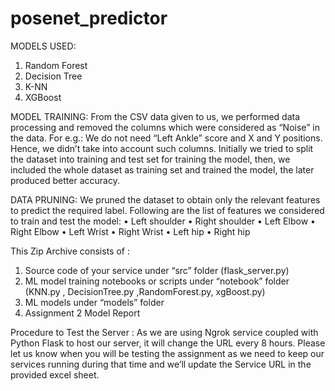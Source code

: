 # posenet_predictor

MODELS USED:
1) Random Forest 
2) Decision Tree 
3) K-NN
4) XGBoost

MODEL TRAINING:
From the CSV data given to us, we performed data processing and removed the columns which were considered as “Noise” in the data. For e.g.: We do not need “Left Ankle” score and X and Y positions. Hence, we didn’t take into account such columns. Initially we tried to split the dataset into training and test set for training the model, then, we included the whole dataset as training set and trained the model, the later produced better accuracy.

DATA PRUNING:
We pruned the dataset to obtain only the relevant features to predict the required label.
Following are the list of features we considered to train and test the model:
• Left shoulder
• Right shoulder
• Left Elbow
• Right Elbow
• Left Wrist
• Right Wrist
• Left hip
• Right hip

This Zip Archive consists of :
1) Source code of your service under “src” folder (flask_server.py)
2) ML model training notebooks or scripts under “notebook” folder (KNN.py , DecisionTree.py
,RandomForest.py, xgBoost.py)
3) ML models under “models” folder
4) Assignment 2 Model Report

Procedure to Test the Server :
As we are using Ngrok service coupled with Python Flask to host our server, it will change the URL every 8 hours. Please let us know when you will be testing the assignment as we need to keep our services running during that time and we’ll update the Service URL in the provided excel sheet.
